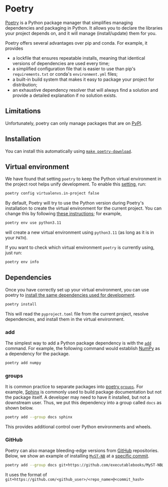 # Poetry

[Poetry](https://python-poetry.org) is a Python package manager that simplifies managing dependencies and packaging in Python.
It allows you to declare the libraries your project depends on, and it will manage (install/update) them for you.

Poetry offers several advantages over pip and conda.
For example, it provides

- a lockfile that ensures repeatable installs, meaning that identical versions of dependencies are used every time;
- a simplified configuration file that is easier to use than pip's `requirements.txt` or conda's `environment.yml` files;
- a built-in build system that makes it easy to package your project for distribution;
- an exhaustive dependency resolver that will always find a solution and provide a detailed explanation if no solution exists.

## Limitations

Unfortunately, poetry can only manage packages that are on [PyPI](https://pypi.org/).

## Installation

You can install this automatically using [`make poetry-download`](poetry-download).

## Virtual environment

We have found that setting `poetry` to keep the Python virtual environment in the project root helps unify development.
To enable this [setting](https://python-poetry.org/docs/configuration/#virtualenvsin-project), run:

```bash
poetry config virtualenvs.in-project false
```

By default, Poetry will try to use the Python version during Poetry's installation to create the virtual environment for the current project.
You can change this by following [these instructions](https://python-poetry.org/docs/managing-environments/#switching-between-environments); for example,

```bash
poetry env use python3.11
```

will create a new virtual environment using `python3.11` (as long as it is in your `PATH`).

If you want to check which virtual environment `poetry` is currently using, just run:

```bash
poetry env info
```

## Dependencies

Once you have correctly set up your virtual environment, you can use poetry to [install the same dependencies used for development](https://python-poetry.org/docs/cli/#install).

```bash
poetry install
```

This will read the `pyproject.toml` file from the current project, resolve dependencies, and install them in the virtual environment.

### add

The simplest way to add a Python package dependency is with the [`add`](https://python-poetry.org/docs/cli/#add) command.
For example, the following command would establish [NumPy](https://numpy.org/) as a dependency for the package.

```bash
poetry add numpy
```

### groups

It is common practice to separate packages into [poetry `groups`](https://python-poetry.org/docs/master/managing-dependencies/#dependency-groups).
For example, [Sphinx](https://www.sphinx-doc.org/en/master/) is commonly used to build package documentation but not the package itself.
A developer may need to have it installed, but not a downstream user.
Thus, we put this dependency into a group called `docs` as shown below.

```bash
poetry add --group docs sphinx
```

This provides additional control over Python environments and wheels.

### GitHub

Poetry can also manage bleeding-edge versions from [GitHub](https://github.com/) repositories.
Below, we show an example of installing [`MyST-NB`](https://github.com/executablebooks/MyST-NB) at a [specific commit](https://github.com/executablebooks/MyST-NB/commit/35ebd5429c1c315d2564af261b4df836651962eb).

```bash
poetry add --group docs git+https://github.com/executablebooks/MyST-NB@35ebd5429c1c315d2564af261b4df836651962eb
```

It uses the format of `git+https://github.com/<github_user>/<repo_name>@<commit_hash>`
